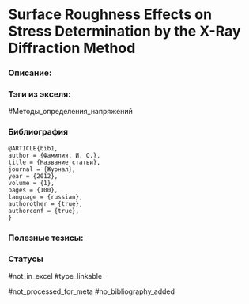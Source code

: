 # Surface Roughness Effects on Stress Determination by the X-Ray Diffraction Method

### Описание:

### Тэги из экселя:
#Методы_определения_напряжений 

### Библиография
```
@ARTICLE{bib1,
author = {Фамилия, И. О.},
title = {Название статьи},
journal = {Журнал},
year = {2012},
volume = {1},
pages = {100},
language = {russian},
authorother = {true},
authorconf = {true},
}
```

### Полезные тезисы:

### Статусы
#not_in_excel 
#type_linkable 

#not_processed_for_meta
#no_bibliography_added